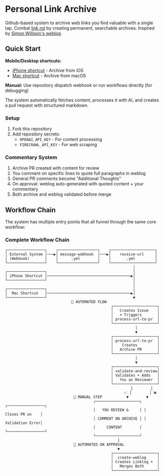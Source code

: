 # Personal Link Archive

Github-based system to archive web links you find valuable with a single tap.
Combat [link rot](https://en.wikipedia.org/wiki/Link_rot) by creating permanent, searchable archives.
Inspired by [Simon Willison's weblog](https://simonwillison.net/2024/Dec/22/link-blog/).

## Quick Start

**Mobile/Desktop shortcuts:**
- [iPhone shortcut](triggers/iphone/) - Archive from iOS
- [Mac shortcut](triggers/mac/) - Archive from macOS

**Manual:** Use repository dispatch webhook or run workflows directly (for debugging)

The system automatically fetches content, processes it with AI, and creates a pull request with structured markdown.

### Setup

1. Fork this repository
2. Add repository secrets:
   - `OPENAI_API_KEY` - For content processing
   - `FIRECRAWL_API_KEY` - For web scraping

### Commentary System

1. Archive PR created with content for review
2. You comment on specific lines to quote full paragraphs in weblog
3. General PR comments become "Additional Thoughts" 
4. On approval: weblog auto-generated with quoted content + your commentary
5. Both archive and weblog validated before merge

## Workflow Chain

The system has multiple entry points that all funnel through the same core workflow:

### Complete Workflow Chain

```
┌─────────────────┐    ┌──────────────────┐    ┌────────────────────┐
│ External System │───▶│ message-webhook  │───▶│    receive-url     │
│ (Webhook)       │    │      .yml        │    │       .yml         │
└─────────────────┘    └──────────────────┘    └────────────────────┘
                                                          │
┌─────────────────┐                                       │
│ iPhone Shortcut │──────────────────────────────────────▶│
└─────────────────┘                                       │
                                                          │
┌─────────────────┐                                       │
│  Mac Shortcut   │──────────────────────────────────────▶│
└─────────────────┘                                       ▼
                              🤖 AUTOMATED FLOW           
                                                ┌────────────────────┐
                                                │   Creates Issue    │
                                                │   + Triggers       │
                                                │ process-url-to-pr  │
                                                └────────────────────┘
                                                           │
                                                           ▼
                                                ┌────────────────────┐
                                                │ process-url-to-pr  │
                                                │    Creates         │
                                                │   Archive PR       │
                                                └────────────────────┘
                                                           │
                                                           ▼
                                                ┌────────────────────┐
                                                │ validate-and-review│
                                                │ Validates + Adds   │
                                                │   You as Reviewer  │
                                                └────────────────────┘
                                                         │        │
                                                      ✅ │        │ ❌
                               👤 MANUAL STEP           ▼        ▼
                                        ┌────────────────────┐ ┌─────────────────┐
                                        │   YOU REVIEW &     │ │ Closes PR on    │
                                        │ COMMENT ON ARCHIVE │ │ Validation Error│
                                        │     CONTENT        │ └─────────────────┘
                                        └────────────────────┘
                                                   │
                               🤖 AUTOMATED ON APPROVAL
                                                   ▼
                                                ┌────────────────────┐
                                                │  create-weblog     │
                                                │ Creates Linklog +  │
                                                │   Merges Both      │
                                                └────────────────────┘
```